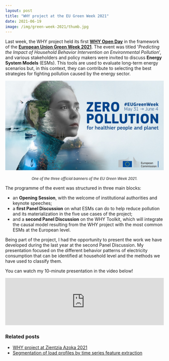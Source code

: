 ```yaml
---
layout: post
title: "WHY project at the EU Green Week 2021"
date: 2021-06-19
image: /img/green-week-2021/thumb.jpg
---
```

Last week, the WHY project held its first **[WHY Open Day](https://www.why-h2020.eu/news-events/eu-green-week-2021)** in the framework of the **[European Union Green Week 2021](https://www.eugreenweek.eu/)**. The event was titled '_Predicting the Impact of Household Behavior Intervention on Environmental Pollution_', and various stakeholders and policy makers were invited to discuss **Energy System Models** (ESMs). This tools are used to evaluate long-term energy scenarios but, in this context, they can contribute to selecting the best strategies for fighting pollution caused by the energy sector.

![](/img/green-week-2021/green-week-banner.jpg)
*<center><small>One of the three official banners of the EU Green Week 2021.</small></center>*

The programme of the event was structured in three main blocks:

* an **Opening Session**, with the welcome of institutional authorities and keynote speeches;
* a **first Panel Discussion** on what ESMs can do to help reduce pollution and its materialization in the five use cases of the project;
* and a **second Panel Discussion** on the WHY Toolkit, which will integrate the causal model resulting from the WHY project with the most common ESMs at the European level.

Being part of the project, I had the opportunity to present the work we have developed during the last year at the second Panel Discussion. My presentation focused on the different behavior patterns of electricity consumption that can be identified at household level and the methods we have used to classify them.

You can watch my 10-minute presentation in the video below!

<div class="youtube-video-container">
    <iframe 
        width="100%"
        src="https://www.youtube.com/embed/SxMdD9r9y3Q?start=785"
        title="YouTube video player"
        frameborder="0"
        allow="accelerometer; autoplay; clipboard-write; encrypted-media; gyroscope; picture-in-picture"
        allowfullscreen
    ></iframe>
</div>

### Related posts
* [WHY project at Zientzia Azoka 2021](https://www.quesadagranja.com/zientzia-azoka-2021)
* [Segmentation of load profiles by time series feature extraction](https://www.quesadagranja.com/segmentation-load-profiles)
